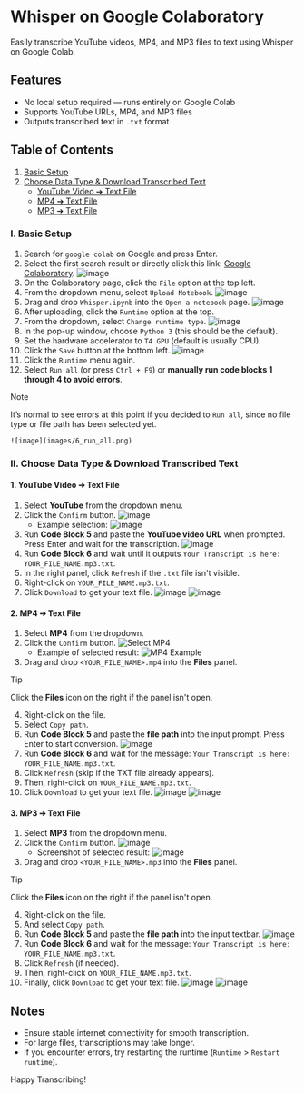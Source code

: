 # Whisper on Google Colaboratory

Easily transcribe YouTube videos, MP4, and MP3 files to text using Whisper on Google Colab.

## Features
- No local setup required — runs entirely on Google Colab
- Supports YouTube URLs, MP4, and MP3 files
- Outputs transcribed text in `.txt` format

## Table of Contents
1. [Basic Setup](#i-basic-setup)
2. [Choose Data Type & Download Transcribed Text](#ii-choose-data-type--download-transcribed-text)
   - [YouTube Video ➔ Text File](#1-youtube-video--text-file)
   - [MP4 ➔ Text File](#2-mp4--text-file)
   - [MP3 ➔ Text File](#3-mp3--text-file)

### I. Basic Setup
1. Search for `google colab` on Google and press Enter.
2. Select the first search result or directly click this link: [Google Colaboratory](https://colab.research.google.com).
    ![image](images/1_google_search.png)
3. On the Colaboratory page, click the `File` option at the top left.
4. From the dropdown menu, select `Upload Notebook`.
    ![image](images/2_upload_colab.png)
5. Drag and drop `Whisper.ipynb` into the `Open a notebook` page.
    ![image](images/3_drag_drop_ipynb.png)
6. After uploading, click the `Runtime` option at the top.
7. From the dropdown, select `Change runtime type`.
    ![image](images/4_change_runtype.png)
8. In the pop-up window, choose `Python 3` (this should be the default).
9. Set the hardware accelerator to `T4 GPU` (default is usually CPU).
10. Click the `Save` button at the bottom left.
    ![image](images/5_select_runtime.png)
11. Click the `Runtime` menu again.
12. Select `Run all` (or press `Ctrl + F9`) or **manually run code blocks 1 through 4 to avoid errors**.

> [!NOTE]  
> It’s normal to see errors at this point if you decided to `Run all`, since no file type or file path has been selected yet.

    ![image](images/6_run_all.png)

### II. Choose Data Type & Download Transcribed Text

#### 1. YouTube Video ➔ Text File
1. Select **YouTube** from the dropdown menu.
2. Click the `Confirm` button.
    ![image](images/youtube_1.png)
    - Example selection:
        ![image](images/youtube_2.png)
3. Run **Code Block 5** and paste the **YouTube video URL** when prompted. Press Enter and wait for the transcription.
    ![image](images/youtube_3.png)
4. Run **Code Block 6** and wait until it outputs `Your Transcript is here: YOUR_FILE_NAME.mp3.txt`.
5. In the right panel, click `Refresh` if the `.txt` file isn't visible.
6. Right-click on `YOUR_FILE_NAME.mp3.txt`.
7. Click `Download` to get your text file.
    ![image](images/youtube_4.png)
    ![image](images/youtube_5.png)

#### 2. MP4 ➔ Text File
1. Select **MP4** from the dropdown.
2. Click the `Confirm` button.
    ![Select MP4](images/mp4_1.png)
    - Example of selected result:
        ![MP4 Example](images/mp4_2.png)
3. Drag and drop `<YOUR_FILE_NAME>.mp4` into the **Files** panel.
> [!TIP]  
> Click the **Files** icon on the right if the panel isn't open.
4. Right-click on the file.
5. Select `Copy path`.
6. Run **Code Block 5** and paste the **file path** into the input prompt. Press Enter to start conversion.
    ![image](images/mp4_3.png)
7. Run **Code Block 6** and wait for the message: `Your Transcript is here: YOUR_FILE_NAME.mp3.txt`.
8. Click `Refresh` (skip if the TXT file already appears).
9. Then, right-click on `YOUR_FILE_NAME.mp3.txt`.
10. Click `Download` to get your text file.
    ![image](images/mp4_4.png)
    ![image](images/mp4_5.png)

#### 3. MP3 ➔ Text File
1. Select **MP3** from the dropdown menu.
2. Click the `Confirm` button.
    ![image](images/mp3_1.png)
    - Screenshot of selected result:
        ![image](images/mp3_2.png)
3. Drag and drop `<YOUR_FILE_NAME>.mp3` into the **Files** panel.
> [!TIP]  
> Click the **Files** icon on the right if the panel isn't open.
4. Right-click on the file.
5. And select `Copy path`.
6. Run **Code Block 5** and paste the **file path** into the input textbar.
    ![image](images/mp3_3.png)
7. Run **Code Block 6** and wait for the message: `Your Transcript is here: YOUR_FILE_NAME.mp3.txt`.
8. Click `Refresh` (if needed).
9. Then, right-click on `YOUR_FILE_NAME.mp3.txt`.
10. Finally, click `Download` to get your text file.
    ![image](images/mp3_4.png)
    ![image](images/mp3_5.png)

## Notes
- Ensure stable internet connectivity for smooth transcription.
- For large files, transcriptions may take longer.
- If you encounter errors, try restarting the runtime (`Runtime` > `Restart runtime`).

Happy Transcribing!